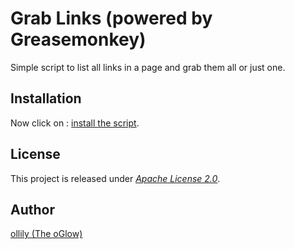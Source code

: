 # Grab Links (powered by Greasemonkey)

Simple script to list all links in a page and grab them all or just one.

## Installation

Now click on : [install the script](gm_grab-links.user.js).

## License

This project is released under *[Apache License 2.0](LICENSE.txt)*.

## Author

[ollily (The oGlow)](..) 
